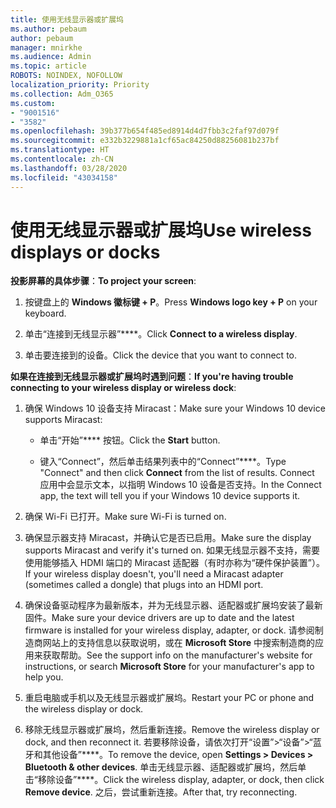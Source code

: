 ```yaml
---
title: 使用无线显示器或扩展坞
ms.author: pebaum
author: pebaum
manager: mnirkhe
ms.audience: Admin
ms.topic: article
ROBOTS: NOINDEX, NOFOLLOW
localization_priority: Priority
ms.collection: Adm_O365
ms.custom:
- "9001516"
- "3582"
ms.openlocfilehash: 39b377b654f485ed8914d4d7fbb3c2faf97d079f
ms.sourcegitcommit: e332b3229881a1cf65ac84250d88256081b237bf
ms.translationtype: HT
ms.contentlocale: zh-CN
ms.lasthandoff: 03/28/2020
ms.locfileid: "43034158"
---
```

# <a name="use-wireless-displays-or-docks"></a><span data-ttu-id="92d53-102">使用无线显示器或扩展坞</span><span class="sxs-lookup"><span data-stu-id="92d53-102">Use wireless displays or docks</span></span>

<span data-ttu-id="92d53-103">**投影屏幕的具体步骤**：</span><span class="sxs-lookup"><span data-stu-id="92d53-103">**To project your screen**:</span></span>

1. <span data-ttu-id="92d53-104">按键盘上的 **Windows 徽标键 + P**。</span><span class="sxs-lookup"><span data-stu-id="92d53-104">Press **Windows logo key + P** on your keyboard.</span></span>

2. <span data-ttu-id="92d53-105">单击“连接到无线显示器”\*\*\*\*。</span><span class="sxs-lookup"><span data-stu-id="92d53-105">Click **Connect to a wireless display**.</span></span>

3. <span data-ttu-id="92d53-106">单击要连接到的设备。</span><span class="sxs-lookup"><span data-stu-id="92d53-106">Click the device that you want to connect to.</span></span>

<span data-ttu-id="92d53-107">**如果在连接到无线显示器或扩展坞时遇到问题**：</span><span class="sxs-lookup"><span data-stu-id="92d53-107">**If you're having trouble connecting to your wireless display or wireless dock**:</span></span>

1. <span data-ttu-id="92d53-108">确保 Windows 10 设备支持 Miracast：</span><span class="sxs-lookup"><span data-stu-id="92d53-108">Make sure your Windows 10 device supports Miracast:</span></span> 

    - <span data-ttu-id="92d53-109">单击“开始”\*\*\*\* 按钮。</span><span class="sxs-lookup"><span data-stu-id="92d53-109">Click the **Start** button.</span></span>
    
    - <span data-ttu-id="92d53-110">键入“Connect”，然后单击结果列表中的“Connect”\*\*\*\*。</span><span class="sxs-lookup"><span data-stu-id="92d53-110">Type "Connect" and then click **Connect** from the list of results.</span></span> <span data-ttu-id="92d53-111">Connect 应用中会显示文本，以指明 Windows 10 设备是否支持。</span><span class="sxs-lookup"><span data-stu-id="92d53-111">In the Connect app, the text will tell you if your Windows 10 device supports it.</span></span> 

2. <span data-ttu-id="92d53-112">确保 Wi-Fi 已打开。</span><span class="sxs-lookup"><span data-stu-id="92d53-112">Make sure Wi-Fi is turned on.</span></span> 

3. <span data-ttu-id="92d53-113">确保显示器支持 Miracast，并确认它是否已启用。</span><span class="sxs-lookup"><span data-stu-id="92d53-113">Make sure the display supports Miracast and verify it's turned on.</span></span> <span data-ttu-id="92d53-114">如果无线显示器不支持，需要使用能够插入 HDMI 端口的 Miracast 适配器（有时亦称为“硬件保护装置”）。</span><span class="sxs-lookup"><span data-stu-id="92d53-114">If your wireless display doesn't, you'll need a Miracast adapter (sometimes called a dongle) that plugs into an HDMI port.</span></span>

4. <span data-ttu-id="92d53-115">确保设备驱动程序为最新版本，并为无线显示器、适配器或扩展坞安装了最新固件。</span><span class="sxs-lookup"><span data-stu-id="92d53-115">Make sure your device drivers are up to date and the latest firmware is installed for your wireless display, adapter, or dock.</span></span> <span data-ttu-id="92d53-116">请参阅制造商网站上的支持信息以获取说明，或在 **Microsoft Store** 中搜索制造商的应用来获取帮助。</span><span class="sxs-lookup"><span data-stu-id="92d53-116">See the support info on the manufacturer's website for instructions, or search **Microsoft Store** for your manufacturer's app to help you.</span></span>

5. <span data-ttu-id="92d53-117">重启电脑或手机以及无线显示器或扩展坞。</span><span class="sxs-lookup"><span data-stu-id="92d53-117">Restart your PC or phone and the wireless display or dock.</span></span>

6. <span data-ttu-id="92d53-118">移除无线显示器或扩展坞，然后重新连接。</span><span class="sxs-lookup"><span data-stu-id="92d53-118">Remove the wireless display or dock, and then reconnect it.</span></span> <span data-ttu-id="92d53-119">若要移除设备，请依次打开“设置”>“设备”>“蓝牙和其他设备”\*\*\*\*。</span><span class="sxs-lookup"><span data-stu-id="92d53-119">To remove the device, open **Settings > Devices  > Bluetooth & other devices**.</span></span> <span data-ttu-id="92d53-120">单击无线显示器、适配器或扩展坞，然后单击“移除设备”\*\*\*\*。</span><span class="sxs-lookup"><span data-stu-id="92d53-120">Click the wireless display, adapter, or dock, then click **Remove device**.</span></span> <span data-ttu-id="92d53-121">之后，尝试重新连接。</span><span class="sxs-lookup"><span data-stu-id="92d53-121">After that, try reconnecting.</span></span>
